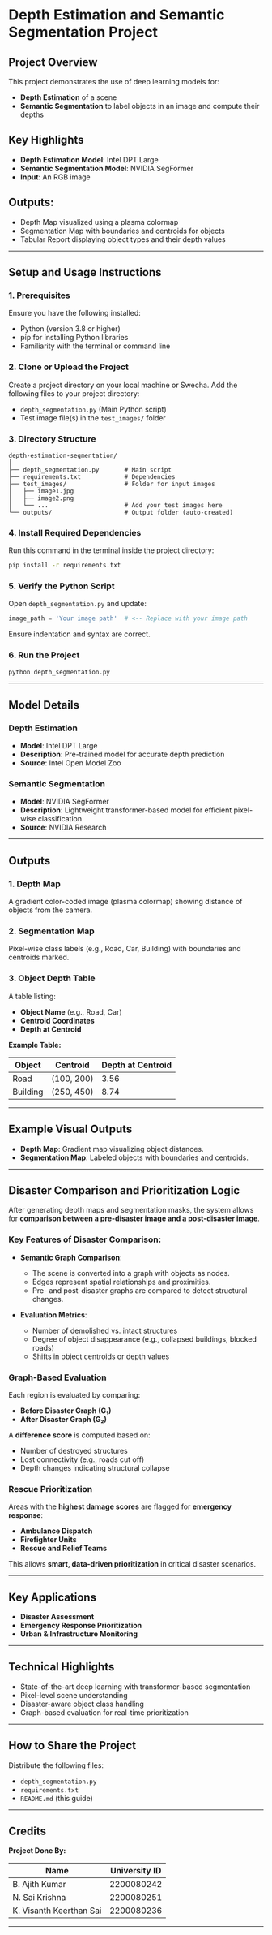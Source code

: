 # **Depth Estimation and Semantic Segmentation Project**

## **Project Overview**

This project demonstrates the use of deep learning models for:

* **Depth Estimation** of a scene
* **Semantic Segmentation** to label objects in an image and compute their depths

## **Key Highlights**

* **Depth Estimation Model**: Intel DPT Large
* **Semantic Segmentation Model**: NVIDIA SegFormer
* **Input**: An RGB image

## **Outputs:**

* Depth Map visualized using a plasma colormap
* Segmentation Map with boundaries and centroids for objects
* Tabular Report displaying object types and their depth values

---

## **Setup and Usage Instructions**

### **1. Prerequisites**

Ensure you have the following installed:

* Python (version 3.8 or higher)
* pip for installing Python libraries
* Familiarity with the terminal or command line

### **2. Clone or Upload the Project**

Create a project directory on your local machine or Swecha.
Add the following files to your project directory:

* `depth_segmentation.py` (Main Python script)
* Test image file(s) in the `test_images/` folder

### **3. Directory Structure**

```
depth-estimation-segmentation/
│
├── depth_segmentation.py       # Main script
├── requirements.txt            # Dependencies
├── test_images/                # Folder for input images
│   ├── image1.jpg
│   ├── image2.png
│   └── ...                     # Add your test images here
└── outputs/                    # Output folder (auto-created)
```

### **4. Install Required Dependencies**

Run this command in the terminal inside the project directory:

```bash
pip install -r requirements.txt
```

### **5. Verify the Python Script**

Open `depth_segmentation.py` and update:

```python
image_path = 'Your image path'  # <-- Replace with your image path
```

Ensure indentation and syntax are correct.

### **6. Run the Project**

```bash
python depth_segmentation.py
```

---

## **Model Details**

### **Depth Estimation**

* **Model**: Intel DPT Large
* **Description**: Pre-trained model for accurate depth prediction
* **Source**: Intel Open Model Zoo

### **Semantic Segmentation**

* **Model**: NVIDIA SegFormer
* **Description**: Lightweight transformer-based model for efficient pixel-wise classification
* **Source**: NVIDIA Research

---

## **Outputs**

### **1. Depth Map**

A gradient color-coded image (plasma colormap) showing distance of objects from the camera.

### **2. Segmentation Map**

Pixel-wise class labels (e.g., Road, Car, Building) with boundaries and centroids marked.

### **3. Object Depth Table**

A table listing:

* **Object Name** (e.g., Road, Car)
* **Centroid Coordinates**
* **Depth at Centroid**

**Example Table:**

| Object   | Centroid   | Depth at Centroid |
| -------- | ---------- | ----------------- |
| Road     | (100, 200) | 3.56              |
| Building | (250, 450) | 8.74              |

---

## **Example Visual Outputs**

* **Depth Map**: Gradient map visualizing object distances.
* **Segmentation Map**: Labeled objects with boundaries and centroids.

---

## **Disaster Comparison and Prioritization Logic**

After generating depth maps and segmentation masks, the system allows for **comparison between a pre-disaster image and a post-disaster image**.

### **Key Features of Disaster Comparison:**

* **Semantic Graph Comparison**:

  * The scene is converted into a graph with objects as nodes.
  * Edges represent spatial relationships and proximities.
  * Pre- and post-disaster graphs are compared to detect structural changes.

* **Evaluation Metrics**:

  * Number of demolished vs. intact structures
  * Degree of object disappearance (e.g., collapsed buildings, blocked roads)
  * Shifts in object centroids or depth values

### **Graph-Based Evaluation**

Each region is evaluated by comparing:

* **Before Disaster Graph (G₁)**
* **After Disaster Graph (G₂)**

A **difference score** is computed based on:

* Number of destroyed structures
* Lost connectivity (e.g., roads cut off)
* Depth changes indicating structural collapse

### **Rescue Prioritization**

Areas with the **highest damage scores** are flagged for **emergency response**:

* **Ambulance Dispatch**
* **Firefighter Units**
* **Rescue and Relief Teams**

This allows **smart, data-driven prioritization** in critical disaster scenarios.

---

## **Key Applications**

* **Disaster Assessment**
* **Emergency Response Prioritization**
* **Urban & Infrastructure Monitoring**

---

## **Technical Highlights**

* State-of-the-art deep learning with transformer-based segmentation
* Pixel-level scene understanding
* Disaster-aware object class handling
* Graph-based evaluation for real-time prioritization

---

## **How to Share the Project**

Distribute the following files:

* `depth_segmentation.py`
* `requirements.txt`
* `README.md` (this guide)

---

## **Credits**

**Project Done By:**

| Name                    | University ID |
| ----------------------- | ------------- |
| B. Ajith Kumar          | 2200080242    |
| N. Sai Krishna          | 2200080251    |
| K. Visanth Keerthan Sai | 2200080236    |

---
